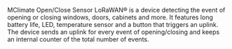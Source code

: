 MClimate Open/Close Sensor LoRaWAN® is a device detecting the event of opening or closing windows, doors, cabinets and more. It features long battery life, LED, temperature sensor and a button that triggers an uplink. The device sends an uplink for every event of opening/closing and keeps an internal counter of the total number of events.
